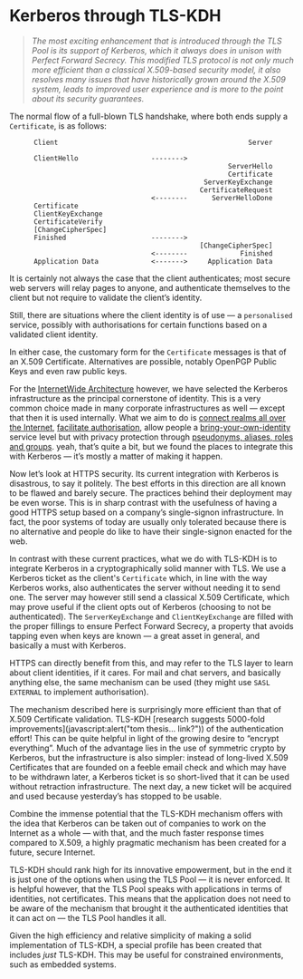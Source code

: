 Kerberos through TLS-KDH
========================

>   *The most exciting enhancement that is introduced through the TLS Pool is
>   its support of Kerberos, which it always does in unison with Perfect Forward
>   Secrecy.  This modified TLS protocol is not only much more efficient than a
>   classical X.509-based security model, it also resolves many issues that have
>   historically grown around the X.509 system, leads to improved user
>   experience and is more to the point about its security guarantees.*

The normal flow of a full-blown TLS handshake, where both ends supply a
`Certificate`, is as follows:

~~~~~~~~~~~~~~~~~~~~~~~~~~~~~~~~~~~~~~~~~~~~~~~~~~~~~~~~~~~~~~~~~~~~~~~~~~~~~~~~
      Client                                               Server

      ClientHello                  -------->
                                                      ServerHello
                                                      Certificate
                                                ServerKeyExchange
                                               CertificateRequest
                                   <--------      ServerHelloDone
      Certificate
      ClientKeyExchange
      CertificateVerify
      [ChangeCipherSpec]
      Finished                     -------->
                                               [ChangeCipherSpec]
                                   <--------             Finished
      Application Data             <------->     Application Data
~~~~~~~~~~~~~~~~~~~~~~~~~~~~~~~~~~~~~~~~~~~~~~~~~~~~~~~~~~~~~~~~~~~~~~~~~~~~~~~~

It is certainly not always the case that the client authenticates; most secure
web servers will relay pages to anyone, and authenticate themselves to the
client but not require to validate the client’s identity.

Still, there are situations where the client identity is of use — a
`personalised` service, possibly with authorisations for certain functions based
on a validated client identity.

In either case, the customary form for the `Certificate` messages is that of an
X.509 Certificate.  Alternatives are possible, notably OpenPGP Public Keys and
even raw public keys.

For the [InternetWide
Architecture](http://internetwide.org/blog/2016/06/24/iwo-phases.html) however,
we have selected the Kerberos infrastructure as the principal cornerstone of
identity.  This is a very common choice made in many corporate infrastructures
as well — except that then it is used internally.  What we aim to do is [connect
realms all over the Internet](http://realm-xover.arpa2.net/kerberos.html),
[facilitate
authorisation](http://internetwide.org/blog/2015/04/25/id-5-ksaml.html), allow
people a
[bring-your-own-identity](http://internetwide.org/blog/2015/04/22/id-2-byoid.html)
service level but with privacy protection through [pseudonyms, aliases, roles
and groups](http://internetwide.org/blog/2015/04/23/id-3-idforms.html).  yeah,
that’s quite a bit, but we found the places to integrate this with Kerberos —
it’s mostly a matter of making it happen.

Now let’s look at HTTPS security.  Its current integration with Kerberos is
disastrous, to say it politely.  The best efforts in this direction are all
known to be flawed and barely secure.  The practices behind their deployment may
be even worse.  This is in sharp contrast with the usefulness of having a good
HTTPS setup based on a company’s single-signon infrastructure.  In fact, the
poor systems of today are usually only tolerated because there is no alternative
and people do like to have their single-signon enacted for the web.

In contrast with these current practices, what we do with TLS-KDH is to
integrate Kerberos in a cryptographically solid manner with TLS.  We use a
Kerberos ticket as the client's `Certificate` which, in line with the way
Kerberos works, also authenticates the server without needing it to send one.
The server may however still send a classical X.509 Certificate, which may prove
useful if the client opts out of Kerberos (choosing to not be authenticated).
The `ServerKeyExchange` and `ClientKeyExchange` are filled with the proper
fillings to ensure Perfect Forward Secrecy, a property that avoids tapping even
when keys are known — a great asset in general, and basically a must with
Kerberos.

HTTPS can directly benefit from this, and may refer to the TLS layer to learn
about client identities, if it cares.  For mail and chat servers, and basically
anything else, the same mechanism can be used (they might use `SASL EXTERNAL` to
implement authorisation).

The mechanism described here is surprisingly more efficient than that of X.509
Certificate validation.  TLS-KDH [research suggests 5000-fold
improvements](javascript:alert("tom thesis... link?"))  of the authentication
effort!  This can be quite helpful in light of the growing desire to “encrypt
everything”.  Much of the advantage lies in the use of symmetric crypto by
Kerberos, but the infrastructure is also simpler: instead of long-lived X.509
Certificates that are founded on a feeble email check and which may have to be
withdrawn later, a Kerberos ticket is so short-lived that it can be used without
retraction infrastructure.  The next day, a new ticket will be acquired and used
because yesterday’s has stopped to be usable.

Combine the immense potential that the TLS-KDH mechanism offers with the idea
that Kerberos can be taken out of companies to work on the Internet as a whole —
with that, and the much faster response times compared to X.509, a highly
pragmatic mechanism has been created for a future, secure Internet.

TLS-KDH should rank high for its innovative empowerment, but in the end it is
just one of the options when using the TLS Pool — it is never enforced.  It is
helpful however, that the TLS Pool speaks with applications in terms of
identities, not certificates.  This means that the application does not need to
be aware of the mechanism that brought it the authenticated identities that it
can act on — the TLS Pool handles it all.

Given the high efficiency and relative simplicity of making a solid
implementation of TLS-KDH, a special profile has been created that includes
*just* TLS-KDH.  This may be useful for constrained environments, such as
embedded systems.
